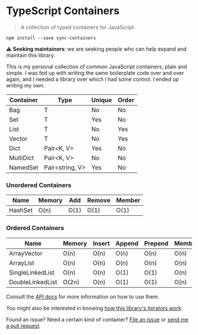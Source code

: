 TypeScript Containers
=====================

> A collection of typed containers for JavaScript.

```
npm install --save sync-containers
```

:warning: **Seeking maintainers**: we are seeking people who can help expand and maintain this library.

This is my personal collection of common JavaScript containers, plain and simple.
I was fed up with writing the same boilerplate code over and over again, and I
needed a library over which I had some control. I ended up writing my own.

| Container        | Type                  | Unique | Order     |
|------------------|-----------------------|--------|-----------|
| Bag              | T                     | No     | No        |
| Set              | T                     | Yes    | No        |
| List             | T                     | No     | Yes       |
| Vector           | T                     | No     | Yes       |
| Dict             | Pair&lt;K, V&gt;      | Yes    | No        |
| MultiDict        | Pair&lt;K, V&gt;      | No     | No        |
| NamedSet         | Pair&lt;string, V&gt; | Yes    | No        |

### Unordered Containers

| Name           | Memory | Add    | Remove | Member  |
|----------------|--------|--------|--------|---------|
| HashSet        | O(n)   | O(1)   | O(1)   | O(1)    |

### Ordered Containers

| Name              | Memory  | Insert  | Append  | Prepend | Member | Ref  | Next | Prev | 
|-------------------|---------|---------|---------|---------|--------|------|------|------|
| ArrayVector       | O(n)    | O(n)    | O(n)    | O(n)    | O(n)   | O(1) | O(1) | O(1) | 
| ArrayList         | O(n)    | O(n)    | O(n)    | O(n)    | O(n)   | O(1) | O(1) | O(1) |
| SingleLinkedList  | O(n)    | O(n)    | O(1)    | O(1)    | O(n)   | O(n) | O(1) | O(n) |
| DoubleLinkedList  | O(2n)   | O(n)    | O(1)    | O(1)    | O(n)   | O(n) | O(1) | O(1) |

Consult the [API docs](http://samvv.github.io/project/typescript-containers/api) for more information on how to use them.

You might also be interested in knowing [how this library's iterators work](http://github.com/samvv/typescript-containers/wiki/Iterators).

Found an issue? Need a certain kind of container? [File an
issue](https://github.com/samvv/typescript-containers/issues) or [send me a
pull request](https://github.com/samvv/typescript-containers/pulls).


